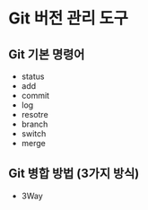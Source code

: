 # Git 버전 관리 도구
## Git 기본 명령어

- status
- add
- commit
- log
- resotre
- branch
- switch
- merge

## Git 병합 방법 (3가지 방식)
- 3Way